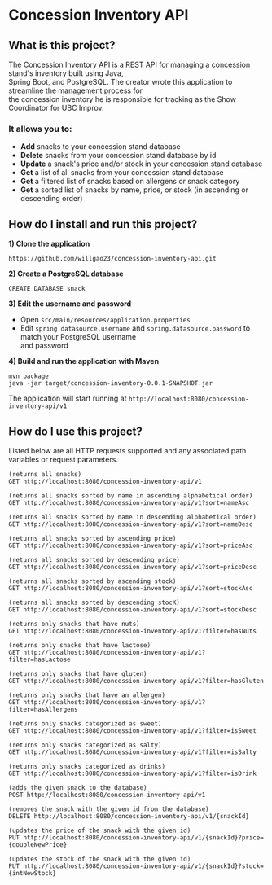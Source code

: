 # Concession Inventory API

## What is this project?
The Concession Inventory API is a REST API for managing a concession stand's inventory built using Java,  
Spring Boot, and PostgreSQL.  The creator wrote this application to streamline the management process for  
the concession inventory he is responsible for tracking as the Show Coordinator for UBC Improv.

### It allows you to:
- **Add** snacks to your concession stand database
- **Delete** snacks from your concession stand database by id
- **Update** a snack's price and/or stock in your concession stand database
- **Get** a list of all snacks from your concession stand database
- **Get** a filtered list of snacks based on allergens or snack category
- **Get** a sorted list of snacks by name, price, or stock (in ascending or descending order)

## How do I install and run this project?
**1) Clone the application**
```
https://github.com/willgao23/concession-inventory-api.git   
```
**2) Create a PostgreSQL database**
```
CREATE DATABASE snack
```
**3) Edit the username and password**
- Open `src/main/resources/application.properties`
- Edit `spring.datasource.username` and `spring.datasource.password` to match your PostgreSQL username  
and password

**4) Build and run the application with Maven**
```
mvn package
java -jar target/concession-inventory-0.0.1-SNAPSHOT.jar
```
The application will start running at `http://localhost:8080/concession-inventory-api/v1`

## How do I use this project?
Listed below are all HTTP requests supported and any associated path variables or request parameters.

```
(returns all snacks)
GET http://localhost:8080/concession-inventory-api/v1 

(returns all snacks sorted by name in ascending alphabetical order)
GET http://localhost:8080/concession-inventory-api/v1?sort=nameAsc  

(returns all snacks sorted by name in descending alphabetical order)
GET http://localhost:8080/concession-inventory-api/v1?sort=nameDesc  

(returns all snacks sorted by ascending price)
GET http://localhost:8080/concession-inventory-api/v1?sort=priceAsc

(returns all snacks sorted by descending price)
GET http://localhost:8080/concession-inventory-api/v1?sort=priceDesc

(returns all snacks sorted by ascending stock)
GET http://localhost:8080/concession-inventory-api/v1?sort=stockAsc

(returns all snacks sorted by descending stocK)
GET http://localhost:8080/concession-inventory-api/v1?sort=stockDesc

(returns only snacks that have nuts)
GET http://localhost:8080/concession-inventory-api/v1?filter=hasNuts  

(returns only snacks that have lactose)
GET http://localhost:8080/concession-inventory-api/v1?filter=hasLactose

(returns only snacks that have gluten)
GET http://localhost:8080/concession-inventory-api/v1?filter=hasGluten

(returns only snacks that have an allergen)
GET http://localhost:8080/concession-inventory-api/v1?filter=hasAllergens

(returns only snacks categorized as sweet)
GET http://localhost:8080/concession-inventory-api/v1?filter=isSweet

(returns only snacks categorized as salty)
GET http://localhost:8080/concession-inventory-api/v1?filter=isSalty

(returns only snacks categorized as drinks)
GET http://localhost:8080/concession-inventory-api/v1?filter=isDrink  
  
(adds the given snack to the database)
POST http://localhost:8080/concession-inventory-api/v1

(removes the snack with the given id from the database)
DELETE http://localhost:8080/concession-inventory-api/v1/{snackId}

(updates the price of the snack with the given id)
PUT http://localhost:8080/concession-inventory-api/v1/{snackId}?price={doubleNewPrice}

(updates the stock of the snack with the given id)  
PUT http://localhost:8080/concession-inventory-api/v1/{snackId}?stock={intNewStock}
```



